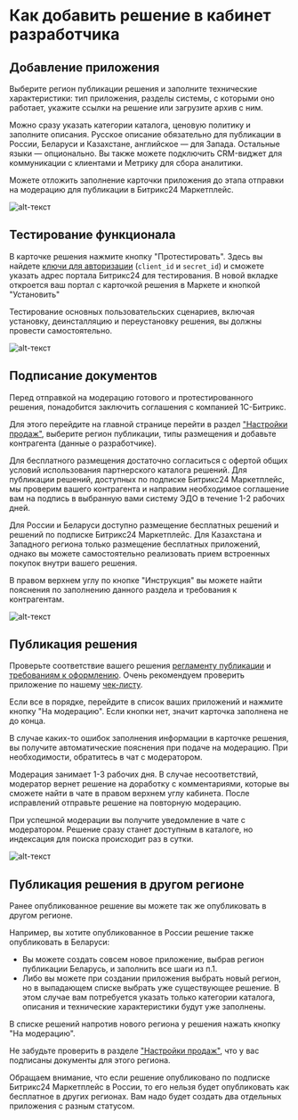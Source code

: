 # Как добавить решение в кабинет разработчика

## Добавление приложения

Выберите регион публикации решения и заполните технические характеристики: тип приложения, разделы системы, с которыми оно работает, укажите ссылки на решение или загрузите архив с ним.

Можно сразу указать категории каталога, ценовую политику и заполните описания. Русское описание обязательно для публикации в России, Беларуси и Казахстане, английское — для Запада. Остальные языки — опционально. Вы также можете подключить CRM-виджет для коммуникации с клиентами и Метрику для сбора аналитики.

Можете отложить заполнение карточки приложения до этапа отправки на модерацию для публикации в Битрикс24 Маркетплейс.

![alt-текст](_images/app_addition.jpg)

## Тестирование функционала

В карточке решения нажмите кнопку "Протестировать". Здесь вы найдете [ключи для авторизации](../../api-reference/oauth/index.md) (`client_id` и `secret_id`) и сможете указать адрес портала Битрикс24 для тестирования. В новой вкладке откроется ваш портал с карточкой решения в Маркете и кнопкой "Установить"

Тестирование основных пользовательских сценариев, включая установку, деинсталляцию и переустановку решения, вы должны провести самостоятельно.

![alt-текст](_images/testing.jpg)

## Подписание документов

Перед отправкой на модерацию готового и протестированного решения, понадобится заключить соглашения с компанией 1С-Битрикс.

Для этого перейдите на главной странице перейти в раздел ["Настройки продаж"](https://vendors.bitrix24.ru/sale/), выберите регион публикации, типы размещения и добавьте контрагента (данные о разработчике).

Для бесплатного размещения достаточно согласиться с офертой общих условий использования партнерского каталога решений. Для публикации решений, доступных по подписке  Битрикс24 Маркетплейс, мы проверим вашего контрагента и направим необходимое соглашение вам на подпись в выбранную вами систему ЭДО в течение 1-2 рабочих дней.

Для России и Беларуси доступно размещение бесплатных решений и решений по подписке Битрикс24 Маркетплейс. Для Казахстана и Западного региона только размещение бесплатных приложений, однако вы можете самостоятельно реализовать прием встроенных покупок внутри вашего решения.

В правом верхнем углу по кнопке "Инструкция" вы можете найти пояснения по заполнению данного раздела и требования к контрагентам.

![alt-текст](_images/documents.jpg)

## Публикация решения

Проверьте соответствие вашего решения [регламенту публикации](./common-requirements.md) и [требованиям к оформлению](./publication-requirements.md). Очень рекомендуем проверить приложение по нашему [чек-листу](./checklist.md).

Если все в порядке, перейдите в список ваших приложений и нажмите кнопку "На модерацию". Если кнопки нет, значит карточка заполнена не до конца.

В случае каких-то ошибок заполнения информации в карточке решения, вы получите автоматические пояснения при подаче на модерацию. При необходимости, обратитесь в чат с модератором.

Модерация занимает 1-3 рабочих дня. В случае несоответствий, модератор вернет решение на доработку с комментариями, которые вы сможете найти в чате в правом верхнем углу кабинета. После исправлений отправьте решение на повторную модерацию.

При успешной модерации вы получите уведомление в чате с модератором. Решение сразу станет доступным в каталоге, но индексация для поиска происходит раз в сутки.

![alt-текст](_images/moderation.jpg)

## Публикация решения в другом регионе

Ранее опубликованное решение вы можете так же опубликовать в другом регионе.

Например, вы хотите опубликованное в России решение также опубликовать в Беларуси:

- Вы можете создать совсем новое приложение, выбрав регион публикации Беларусь, и заполнить все шаги из п.1.
- Либо вы можете при создании приложения выбрать новый регион, но в выпадающем списке выбрать уже существующее решение. В этом случае вам потребуется указать только категории каталога, описания и технические характеристики будут уже заполнены.

В списке решений напротив нового региона у решения нажать кнопку "На модерацию".

Не забудьте проверить в разделе ["Настройки продаж"](https://vendors.bitrix24.ru/sale/), что у вас подписаны документы для этого региона.

Обращаем внимание, что если решение опубликовано по подписке Битрикс24 Маркетплейс в России, то его нельзя будет опубликовать как бесплатное в других регионах. Вам надо будет создать два отдельных приложения с разным статусом.
